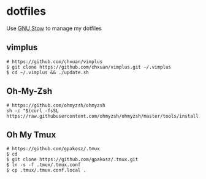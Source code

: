 # dotfiles
Use [GNU Stow](https://www.gnu.org/software/stow/) to manage my dotfiles

## vimplus
``` shell
# https://github.com/chxuan/vimplus
$ git clone https://github.com/chxuan/vimplus.git ~/.vimplus
$ cd ~/.vimplus && ./update.sh
```

## Oh-My-Zsh
``` shell
# https://github.com/ohmyzsh/ohmyzsh
sh -c "$(curl -fsSL https://raw.githubusercontent.com/ohmyzsh/ohmyzsh/master/tools/install.sh)"
```

## Oh My Tmux
``` shell
# https://github.com/gpakosz/.tmux
$ cd
$ git clone https://github.com/gpakosz/.tmux.git
$ ln -s -f .tmux/.tmux.conf
$ cp .tmux/.tmux.conf.local .
```
